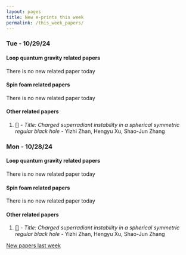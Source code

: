 ```yaml
---
layout: pages
title: New e-prints this week
permalink: /this_week_papers/
---
```




### Tue - 10/29/24

#### Loop quantum gravity related papers

There is no new related paper today 

#### Spin foam related papers

There is no new related paper today 



#### Other related papers

1. [[]](https://arxiv.org/abs/) - *Title:
          Charged superradiant instability in a spherical symmetric regular black hole* - Yizhi Zhan, Hengyu Xu, Shao-Jun Zhang



### Mon - 10/28/24

#### Loop quantum gravity related papers

There is no new related paper today 

#### Spin foam related papers

There is no new related paper today 



#### Other related papers

1. [[]](https://arxiv.org/abs/) - *Title:
          Charged superradiant instability in a spherical symmetric regular black hole* - Yizhi Zhan, Hengyu Xu, Shao-Jun Zhang






[New papers last week]({{site.url}}/archived/weekly/pre-prints/2024/10/28/archived_weekly_papers.html)